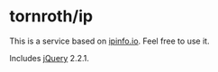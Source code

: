 # tornroth/ip

This is a service based on [ipinfo.io](http://ipinfo.io). Feel free to use it.

Includes [jQuery](http://jquery.com) 2.2.1.
